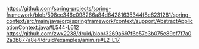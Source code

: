 https://github.com/spring-projects/spring-framework/blob/508cc346e098266a84d64281635344f8c6231281/spring-context/src/main/java/org/springframework/context/support/AbstractApplicationContext.java#L544-L612
https://github.com/zwx2238/druid/blob/3269a697f6e57e3b075e89cf7f7a02a3b877a8e4/druid/examples/anim.rs#L2-L17
